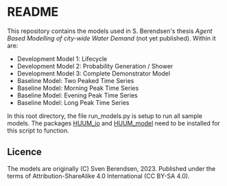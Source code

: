 # README

This repository contains the models used in S. Berendsen's thesis  _Agent Based Modelling of city-wide Water Demand_ (not yet published).
Within it are:

- Development Model 1: Lifecycle
- Development Model 2: Probability Generation / Shower
- Development Model 3: Complete Demonstrator Model
- Baseline Model: Two Peaked Time Series
- Baseline Model: Morning Peak Time Series
- Baseline Model: Evening Peak Time Series
- Baseline Model: Long Peak Time Series

In this root directory, the file run_models.py is setup to run all sample models.
The packages [HUUM_io](https://github.com/nclwater/HUUM_io) and [HUUM_model](https://github.com/nclwater/HUUM_model) need to be installed for this script to function.

## Licence
The models are originally (C) Sven Berendsen, 2023.
Published under the terms of Attribution-ShareAlike 4.0 International (CC BY-SA 4.0).
